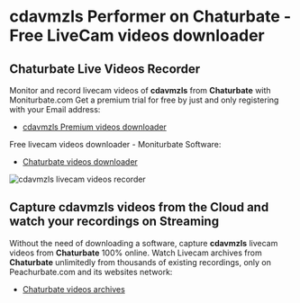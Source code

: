 # cdavmzls Performer on Chaturbate - Free LiveCam videos downloader

## Chaturbate Live Videos Recorder

Monitor and record livecam videos of **cdavmzls** from **Chaturbate** with Moniturbate.com
Get a premium trial for free by just and only registering with your Email address:
* [cdavmzls Premium videos downloader](https://moniturbate.com/request-demo-licence-key.html)

Free livecam videos downloader - Moniturbate Software:
* [Chaturbate videos downloader](https://moniturbate.com/moniturbate-download-software.html)

![cdavmzls livecam videos recorder](https://peachurnet.com/templates/moniturbate-software.png)


## Capture cdavmzls videos from the Cloud and watch your recordings on Streaming

Without the need of downloading a software, capture **cdavmzls** livecam videos from **Chaturbate** 100% online.
Watch Livecam archives from **Chaturbate** unlimitedly from thousands of existing recordings, only on Peachurbate.com and its websites network:
* [Chaturbate videos archives](https://peachurnet.com/)
